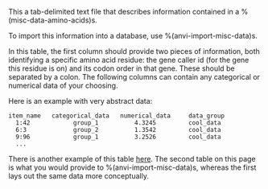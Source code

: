 This a tab-delimited text file that describes information contained in a %(misc-data-amino-acids)s. 

To import this information into a database, use %(anvi-import-misc-data)s. 

In this table, the first column should provide two pieces of information, both identifying a specific amino acid residue: the gene caller id (for the gene this residue is on) and its codon order in that gene. These should be separated by a colon. The following columns can contain any categorical or numerical data of your choosing.

Here is an example with very abstract data:

    item_name   categorical_data   numerical_data     data_group
      1:42            group_1          4.3245         cool_data 
      6:3             group_2          1.3542         cool_data
      9:96            group_1          3.2526         cool_data
      ...

There is another example of this table [here](http://merenlab.org/2020/07/22/interacdome/#6-storing-the-per-residue-binding-frequencies-into-the-contigs-database). The second table on this page is what you would provide to %(anvi-import-misc-data)s, whereas the first lays out the same data more conceptually. 
